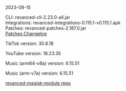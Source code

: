 2023-08-15
  
CLI: revanced-cli-2.23.0-all.jar  
Integrations: revanced-integrations-0.115.1-v0.115.1.apk  
Patches: revanced-patches-2.187.0.jar  
[Patches Changelog](https://github.com/revanced/revanced-patches/releases/tag/v2.187.0)  

TikTok version: 30.8.18  

YouTube version: 18.23.35  

Music (arm64-v8a) version: 6.15.51  

Music (arm-v7a) version: 6.15.51  

[revanced-magisk-module repo](https://github.com/j-hc/revanced-magisk-module)
